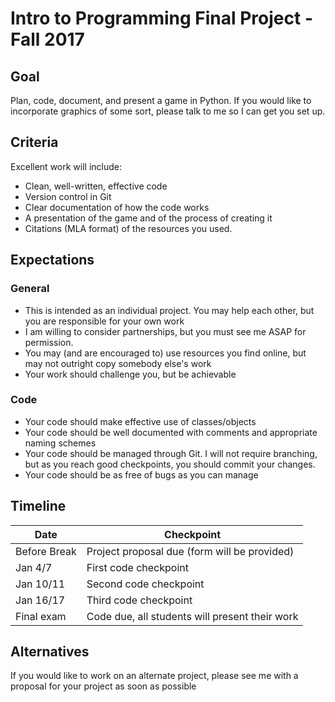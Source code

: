 # Intro to Programming Final Project - Fall 2017

## Goal

Plan, code, document, and present a game in Python. If you would like to incorporate graphics of some sort, please talk to me so I can get you set up.

## Criteria

Excellent work will include:

* Clean, well-written, effective code
* Version control in Git
* Clear documentation of how the code works
* A presentation of the game and of the process of creating it
* Citations (MLA format) of the resources you used.

## Expectations

### General

* This is intended as an individual project. You may help each other, but you are responsible for your own work
* I am willing to consider partnerships, but you must see me ASAP for permission.
* You may (and are encouraged to) use resources you find online, but may not outright copy somebody else's work
* Your work should challenge you, but be achievable

### Code

* Your code should make effective use of classes/objects
* Your code should be well documented with comments and appropriate naming schemes
* Your code should be managed through Git. I will not require branching, but as you reach good checkpoints, you should commit your changes.
* Your code should be as free of bugs as you can manage

## Timeline

| Date | Checkpoint |
|------|------------|
| Before Break | Project proposal due (form will be provided)|
| Jan 4/7 | First code checkpoint |
| Jan 10/11 | Second code checkpoint |
| Jan 16/17 | Third code checkpoint |
| Final exam | Code due, all students will present their work |

## Alternatives

If you would like to work on an alternate project, please see me with a proposal for your project as soon as possible
